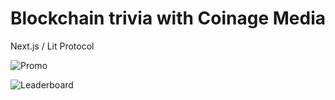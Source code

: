 # Blockchain trivia with Coinage Media
Next.js / Lit Protocol

![Promo](/../media/gif/Coinage_trivia_promo.gif?raw=true "Coinage Promo")

![Leaderboard](/../media/png/leaderboard.png?raw=true "Leaderboard")
